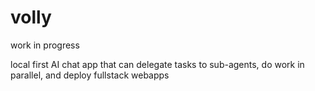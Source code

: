 # volly

work in progress

local first AI chat app that can delegate tasks to sub-agents, do work in parallel, and deploy fullstack webapps

